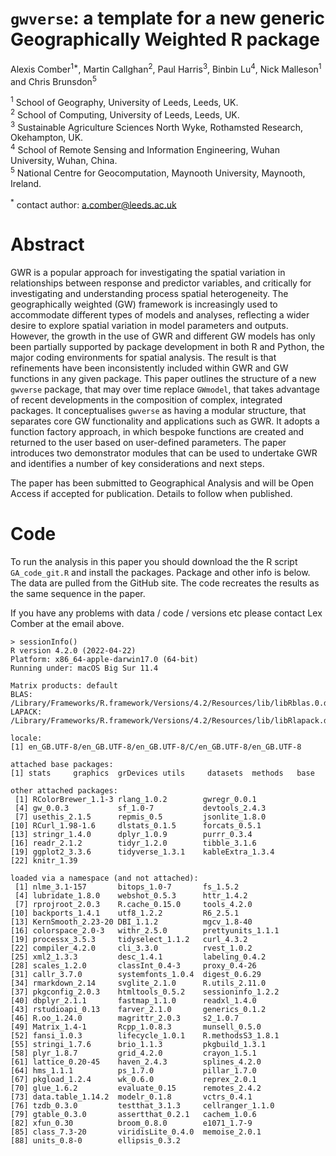 # `gwverse`: a template for a new generic Geographically Weighted R package

Alexis Comber<sup>1*</sup>, Martin Callghan<sup>2</sup>, Paul Harris<sup>3</sup>, Binbin Lu<sup>4</sup>, Nick Malleson<sup>1</sup> and Chris Brunsdon<sup>5</sup>

<sup>1</sup> School of Geography, University of Leeds, Leeds, UK.\
<sup>2</sup> School of Computing, University of Leeds, Leeds, UK.\
<sup>3</sup> Sustainable Agriculture Sciences North Wyke, Rothamsted Research, Okehampton, UK.\
<sup>4</sup> School of Remote Sensing and Information Engineering, Wuhan University, Wuhan, China.\
<sup>5</sup> National Centre for Geocomputation, Maynooth University, Maynooth, Ireland.

<sup>*</sup> contact author: a.comber@leeds.ac.uk




# Abstract
GWR is a popular approach for investigating the spatial variation in relationships between response and predictor variables, and critically for investigating and understanding process spatial heterogeneity. The geographically weighted (GW) framework is increasingly used to accommodate different types of models and analyses, reflecting a wider desire to explore spatial variation in model parameters and outputs. However, the growth in the use of GWR and different GW models has only been partially supported by package development in both R and Python, the major coding environments for spatial analysis. The result is that refinements have been inconsistently included within GWR and GW functions in any given package. This paper outlines the structure of a new `gwverse` package, that may over time replace `GWmodel`, that takes advantage of recent developments in the composition of complex, integrated packages. It conceptualises `gwverse` as having a modular structure, that separates core GW functionality and applications such as GWR. It adopts a function factory approach, in which bespoke functions are created and returned to the user based on user-defined parameters. The paper introduces two demonstrator modules that can be used to undertake GWR and identifies a number of key considerations and next steps. 

The paper has been submitted to Geographical Analysis and will be Open Access if accepted for publication. Details to follow when published. 

# Code
To run the analysis in this paper you should download the the R script `GA_code_git.R` and install the packages. Package and other info is below. The data are pulled from the GitHub site. The code recreates the results as the same sequence in the paper.

If you have any problems with data / code / versions etc please contact Lex Comber at the email above.

```{r}
> sessionInfo()
R version 4.2.0 (2022-04-22)
Platform: x86_64-apple-darwin17.0 (64-bit)
Running under: macOS Big Sur 11.4

Matrix products: default
BLAS:   /Library/Frameworks/R.framework/Versions/4.2/Resources/lib/libRblas.0.dylib
LAPACK: /Library/Frameworks/R.framework/Versions/4.2/Resources/lib/libRlapack.dylib

locale:
[1] en_GB.UTF-8/en_GB.UTF-8/en_GB.UTF-8/C/en_GB.UTF-8/en_GB.UTF-8

attached base packages:
[1] stats     graphics  grDevices utils     datasets  methods   base     

other attached packages:
 [1] RColorBrewer_1.1-3 rlang_1.0.2        gwregr_0.0.1      
 [4] gw_0.0.3           sf_1.0-7           devtools_2.4.3    
 [7] usethis_2.1.5      repmis_0.5         jsonlite_1.8.0    
[10] RCurl_1.98-1.6     dlstats_0.1.5      forcats_0.5.1     
[13] stringr_1.4.0      dplyr_1.0.9        purrr_0.3.4       
[16] readr_2.1.2        tidyr_1.2.0        tibble_3.1.6      
[19] ggplot2_3.3.6      tidyverse_1.3.1    kableExtra_1.3.4  
[22] knitr_1.39        

loaded via a namespace (and not attached):
 [1] nlme_3.1-157       bitops_1.0-7       fs_1.5.2          
 [4] lubridate_1.8.0    webshot_0.5.3      httr_1.4.2        
 [7] rprojroot_2.0.3    R.cache_0.15.0     tools_4.2.0       
[10] backports_1.4.1    utf8_1.2.2         R6_2.5.1          
[13] KernSmooth_2.23-20 DBI_1.1.2          mgcv_1.8-40       
[16] colorspace_2.0-3   withr_2.5.0        prettyunits_1.1.1 
[19] processx_3.5.3     tidyselect_1.1.2   curl_4.3.2        
[22] compiler_4.2.0     cli_3.3.0          rvest_1.0.2       
[25] xml2_1.3.3         desc_1.4.1         labeling_0.4.2    
[28] scales_1.2.0       classInt_0.4-3     proxy_0.4-26      
[31] callr_3.7.0        systemfonts_1.0.4  digest_0.6.29     
[34] rmarkdown_2.14     svglite_2.1.0      R.utils_2.11.0    
[37] pkgconfig_2.0.3    htmltools_0.5.2    sessioninfo_1.2.2 
[40] dbplyr_2.1.1       fastmap_1.1.0      readxl_1.4.0      
[43] rstudioapi_0.13    farver_2.1.0       generics_0.1.2    
[46] R.oo_1.24.0        magrittr_2.0.3     s2_1.0.7          
[49] Matrix_1.4-1       Rcpp_1.0.8.3       munsell_0.5.0     
[52] fansi_1.0.3        lifecycle_1.0.1    R.methodsS3_1.8.1 
[55] stringi_1.7.6      brio_1.1.3         pkgbuild_1.3.1    
[58] plyr_1.8.7         grid_4.2.0         crayon_1.5.1      
[61] lattice_0.20-45    haven_2.4.3        splines_4.2.0     
[64] hms_1.1.1          ps_1.7.0           pillar_1.7.0      
[67] pkgload_1.2.4      wk_0.6.0           reprex_2.0.1      
[70] glue_1.6.2         evaluate_0.15      remotes_2.4.2     
[73] data.table_1.14.2  modelr_0.1.8       vctrs_0.4.1       
[76] tzdb_0.3.0         testthat_3.1.3     cellranger_1.1.0  
[79] gtable_0.3.0       assertthat_0.2.1   cachem_1.0.6      
[82] xfun_0.30          broom_0.8.0        e1071_1.7-9       
[85] class_7.3-20       viridisLite_0.4.0  memoise_2.0.1     
[88] units_0.8-0        ellipsis_0.3.2    
```
